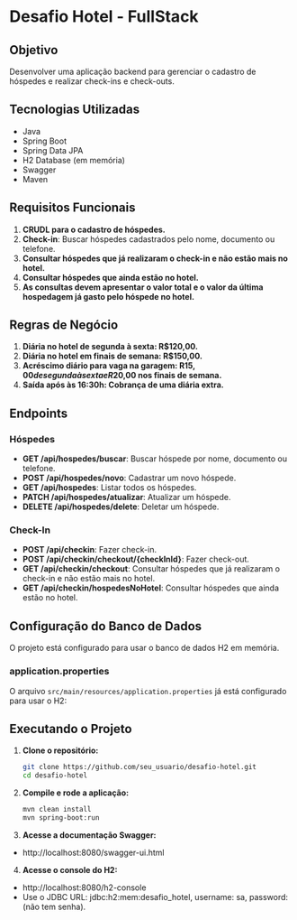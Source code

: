 # Desafio Hotel - FullStack

## Objetivo

Desenvolver uma aplicação backend para gerenciar o cadastro de hóspedes e realizar check-ins e check-outs.

## Tecnologias Utilizadas

- Java
- Spring Boot
- Spring Data JPA
- H2 Database (em memória)
- Swagger
- Maven

## Requisitos Funcionais

1. **CRUDL para o cadastro de hóspedes.**
2. **Check-in**: Buscar hóspedes cadastrados pelo nome, documento ou telefone.
3. **Consultar hóspedes que já realizaram o check-in e não estão mais no hotel.**
4. **Consultar hóspedes que ainda estão no hotel.**
5. **As consultas devem apresentar o valor total e o valor da última hospedagem já gasto pelo hóspede no hotel.**

## Regras de Negócio

1. **Diária no hotel de segunda à sexta: R$120,00.**
2. **Diária no hotel em finais de semana: R$150,00.**
3. **Acréscimo diário para vaga na garagem: R$15,00 de segunda à sexta e R$20,00 nos finais de semana.**
4. **Saída após às 16:30h: Cobrança de uma diária extra.**

## Endpoints

### Hóspedes

- **GET /api/hospedes/buscar**: Buscar hóspede por nome, documento ou telefone.
- **POST /api/hospedes/novo**: Cadastrar um novo hóspede.
- **GET /api/hospedes**: Listar todos os hóspedes.
- **PATCH /api/hospedes/atualizar**: Atualizar um hóspede.
- **DELETE /api/hospedes/delete**: Deletar um hóspede.

### Check-In

- **POST /api/checkin**: Fazer check-in.
- **POST /api/checkin/checkout/{checkInId}**: Fazer check-out.
- **GET /api/checkin/checkout**: Consultar hóspedes que já realizaram o check-in e não estão mais no hotel.
- **GET /api/checkin/hospedesNoHotel**: Consultar hóspedes que ainda estão no hotel.

## Configuração do Banco de Dados

O projeto está configurado para usar o banco de dados H2 em memória.

### application.properties

O arquivo `src/main/resources/application.properties` já está configurado para usar o H2:

## Executando o Projeto

1. **Clone o repositório:**
   ```bash
   git clone https://github.com/seu_usuario/desafio-hotel.git
   cd desafio-hotel


2. **Compile e rode a aplicação:**
   ```bash
   mvn clean install
   mvn spring-boot:run

3. **Acesse a documentação Swagger:**

- http://localhost:8080/swagger-ui.html

4. **Acesse o console do H2:**

- http://localhost:8080/h2-console
- Use o JDBC URL: jdbc:h2:mem:desafio_hotel, username: sa, password: (não tem senha).
